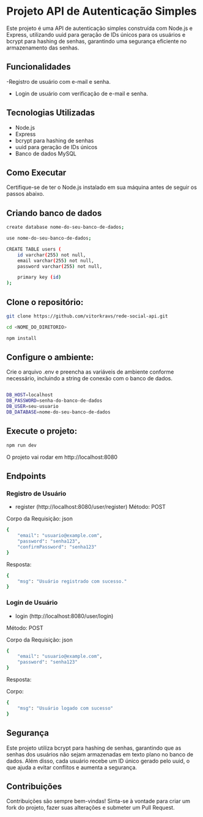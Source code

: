 # Projeto API de Autenticação Simples

Este projeto é uma API de autenticação simples construída com Node.js e Express, utilizando uuid para geração de IDs únicos para os usuários e bcrypt para hashing de senhas, garantindo uma segurança eficiente no armazenamento das senhas.

## Funcionalidades

-Registro de usuário com e-mail e senha.

- Login de usuário com verificação de e-mail e senha.

## Tecnologias Utilizadas

- Node.js
- Express
- bcrypt para hashing de senhas
- uuid para geração de IDs únicos
- Banco de dados MySQL

## Como Executar

Certifique-se de ter o Node.js instalado em sua máquina antes de seguir os passos abaixo.

## Criando banco de dados

```bash
create database nome-do-seu-banco-de-dados;

use nome-do-seu-banco-de-dados;

CREATE TABLE users (
	id varchar(255) not null,
    email varchar(255) not null,
    password varchar(255) not null,

    primary key (id)
);
```

## Clone o repositório:

```bash
git clone https://github.com/vitorkravs/rede-social-api.git

cd <NOME_DO_DIRETORIO>

npm install
```

## Configure o ambiente:

Crie o arquivo .env e preencha as variáveis de ambiente conforme necessário, incluindo a string de conexão com o banco de dados.

```bash

DB_HOST=localhost
DB_PASSWORD=senha-do-banco-de-dados
DB_USER=seu-usuario
DB_DATABASE=nome-do-seu-banco-de-dados

```

## Execute o projeto:

```bash
npm run dev
```

O projeto vai rodar em http://localhost:8080

## Endpoints

### Registro de Usuário

- register (http://localhost:8080/user/register)
Método: POST

Corpo da Requisição:
json

```bash
{
    "email": "usuario@example.com",
    "password": "senha123",
    "confirmPassword": "senha123"
}
```

Resposta:

```bash
{
    "msg": "Usuário registrado com sucesso."
}
```

### Login de Usuário

- login (http://localhost:8080/user/login)

Método: POST

Corpo da Requisição:
json

```bash
{
    "email": "usuario@example.com",
    "password": "senha123"
}
```

Resposta:

Corpo:

```bash
{
    "msg": "Usuário logado com sucesso"
}
```

## Segurança

Este projeto utiliza bcrypt para hashing de senhas, garantindo que as senhas dos usuários não sejam armazenadas em texto plano no banco de dados. Além disso, cada usuário recebe um ID único gerado pelo uuid, o que ajuda a evitar conflitos e aumenta a segurança.

## Contribuições

Contribuições são sempre bem-vindas! Sinta-se à vontade para criar um fork do projeto, fazer suas alterações e submeter um Pull Request.
